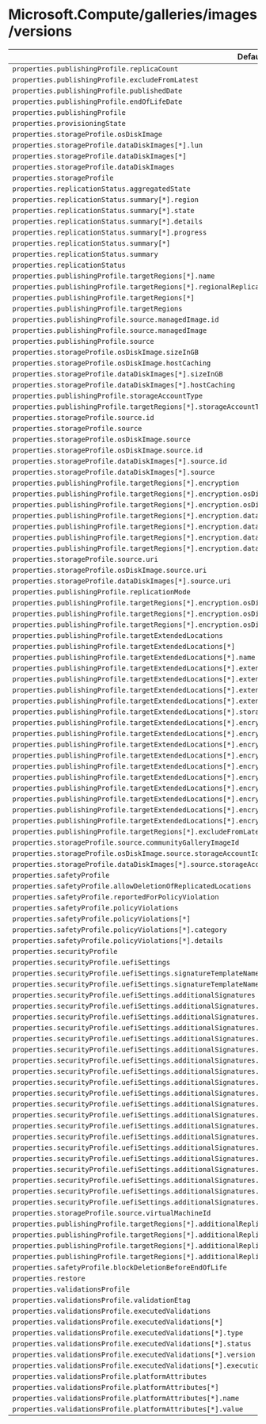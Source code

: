 # Microsoft.Compute/galleries/images/versions

| Default Path | Alias |
|---|---|
| `properties.publishingProfile.replicaCount` | `Microsoft.Compute/galleries/images/versions/publishingProfile.replicaCount` |
| `properties.publishingProfile.excludeFromLatest` | `Microsoft.Compute/galleries/images/versions/publishingProfile.excludeFromLatest` |
| `properties.publishingProfile.publishedDate` | `Microsoft.Compute/galleries/images/versions/publishingProfile.publishedDate` |
| `properties.publishingProfile.endOfLifeDate` | `Microsoft.Compute/galleries/images/versions/publishingProfile.endOfLifeDate` |
| `properties.publishingProfile` | `Microsoft.Compute/galleries/images/versions/publishingProfile` |
| `properties.provisioningState` | `Microsoft.Compute/galleries/images/versions/provisioningState` |
| `properties.storageProfile.osDiskImage` | `Microsoft.Compute/galleries/images/versions/storageProfile.osDiskImage` |
| `properties.storageProfile.dataDiskImages[*].lun` | `Microsoft.Compute/galleries/images/versions/storageProfile.dataDiskImages[*].lun` |
| `properties.storageProfile.dataDiskImages[*]` | `Microsoft.Compute/galleries/images/versions/storageProfile.dataDiskImages[*]` |
| `properties.storageProfile.dataDiskImages` | `Microsoft.Compute/galleries/images/versions/storageProfile.dataDiskImages` |
| `properties.storageProfile` | `Microsoft.Compute/galleries/images/versions/storageProfile` |
| `properties.replicationStatus.aggregatedState` | `Microsoft.Compute/galleries/images/versions/replicationStatus.aggregatedState` |
| `properties.replicationStatus.summary[*].region` | `Microsoft.Compute/galleries/images/versions/replicationStatus.summary[*].region` |
| `properties.replicationStatus.summary[*].state` | `Microsoft.Compute/galleries/images/versions/replicationStatus.summary[*].state` |
| `properties.replicationStatus.summary[*].details` | `Microsoft.Compute/galleries/images/versions/replicationStatus.summary[*].details` |
| `properties.replicationStatus.summary[*].progress` | `Microsoft.Compute/galleries/images/versions/replicationStatus.summary[*].progress` |
| `properties.replicationStatus.summary[*]` | `Microsoft.Compute/galleries/images/versions/replicationStatus.summary[*]` |
| `properties.replicationStatus.summary` | `Microsoft.Compute/galleries/images/versions/replicationStatus.summary` |
| `properties.replicationStatus` | `Microsoft.Compute/galleries/images/versions/replicationStatus` |
| `properties.publishingProfile.targetRegions[*].name` | `Microsoft.Compute/galleries/images/versions/publishingProfile.targetRegions[*].name` |
| `properties.publishingProfile.targetRegions[*].regionalReplicaCount` | `Microsoft.Compute/galleries/images/versions/publishingProfile.targetRegions[*].regionalReplicaCount` |
| `properties.publishingProfile.targetRegions[*]` | `Microsoft.Compute/galleries/images/versions/publishingProfile.targetRegions[*]` |
| `properties.publishingProfile.targetRegions` | `Microsoft.Compute/galleries/images/versions/publishingProfile.targetRegions` |
| `properties.publishingProfile.source.managedImage.id` | `Microsoft.Compute/galleries/images/versions/publishingProfile.source.managedImage.id` |
| `properties.publishingProfile.source.managedImage` | `Microsoft.Compute/galleries/images/versions/publishingProfile.source.managedImage` |
| `properties.publishingProfile.source` | `Microsoft.Compute/galleries/images/versions/publishingProfile.source` |
| `properties.storageProfile.osDiskImage.sizeInGB` | `Microsoft.Compute/galleries/images/versions/storageProfile.osDiskImage.sizeInGB` |
| `properties.storageProfile.osDiskImage.hostCaching` | `Microsoft.Compute/galleries/images/versions/storageProfile.osDiskImage.hostCaching` |
| `properties.storageProfile.dataDiskImages[*].sizeInGB` | `Microsoft.Compute/galleries/images/versions/storageProfile.dataDiskImages[*].sizeInGB` |
| `properties.storageProfile.dataDiskImages[*].hostCaching` | `Microsoft.Compute/galleries/images/versions/storageProfile.dataDiskImages[*].hostCaching` |
| `properties.publishingProfile.storageAccountType` | `Microsoft.Compute/galleries/images/versions/publishingProfile.storageAccountType` |
| `properties.publishingProfile.targetRegions[*].storageAccountType` | `Microsoft.Compute/galleries/images/versions/publishingProfile.targetRegions[*].storageAccountType` |
| `properties.storageProfile.source.id` | `Microsoft.Compute/galleries/images/versions/storageProfile.source.id` |
| `properties.storageProfile.source` | `Microsoft.Compute/galleries/images/versions/storageProfile.source` |
| `properties.storageProfile.osDiskImage.source` | `Microsoft.Compute/galleries/images/versions/storageProfile.osDiskImage.source` |
| `properties.storageProfile.osDiskImage.source.id` | `Microsoft.Compute/galleries/images/versions/storageProfile.osDiskImage.source.id` |
| `properties.storageProfile.dataDiskImages[*].source.id` | `Microsoft.Compute/galleries/images/versions/storageProfile.dataDiskImages[*].source.id` |
| `properties.storageProfile.dataDiskImages[*].source` | `Microsoft.Compute/galleries/images/versions/storageProfile.dataDiskImages[*].source` |
| `properties.publishingProfile.targetRegions[*].encryption` | `Microsoft.Compute/galleries/images/versions/publishingProfile.targetRegions[*].encryption` |
| `properties.publishingProfile.targetRegions[*].encryption.osDiskImage` | `Microsoft.Compute/galleries/images/versions/publishingProfile.targetRegions[*].encryption.osDiskImage` |
| `properties.publishingProfile.targetRegions[*].encryption.osDiskImage.diskEncryptionSetId` | `Microsoft.Compute/galleries/images/versions/publishingProfile.targetRegions[*].encryption.osDiskImage.diskEncryptionSetId` |
| `properties.publishingProfile.targetRegions[*].encryption.dataDiskImages[*]` | `Microsoft.Compute/galleries/images/versions/publishingProfile.targetRegions[*].encryption.dataDiskImages[*]` |
| `properties.publishingProfile.targetRegions[*].encryption.dataDiskImages[*].diskEncryptionSetId` | `Microsoft.Compute/galleries/images/versions/publishingProfile.targetRegions[*].encryption.dataDiskImages[*].diskEncryptionSetId` |
| `properties.publishingProfile.targetRegions[*].encryption.dataDiskImages[*].lun` | `Microsoft.Compute/galleries/images/versions/publishingProfile.targetRegions[*].encryption.dataDiskImages[*].lun` |
| `properties.publishingProfile.targetRegions[*].encryption.dataDiskImages` | `Microsoft.Compute/galleries/images/versions/publishingProfile.targetRegions[*].encryption.dataDiskImages` |
| `properties.storageProfile.source.uri` | `Microsoft.Compute/galleries/images/versions/storageProfile.source.uri` |
| `properties.storageProfile.osDiskImage.source.uri` | `Microsoft.Compute/galleries/images/versions/storageProfile.osDiskImage.source.uri` |
| `properties.storageProfile.dataDiskImages[*].source.uri` | `Microsoft.Compute/galleries/images/versions/storageProfile.dataDiskImages[*].source.uri` |
| `properties.publishingProfile.replicationMode` | `Microsoft.Compute/galleries/images/versions/publishingProfile.replicationMode` |
| `properties.publishingProfile.targetRegions[*].encryption.osDiskImage.securityProfile` | `Microsoft.Compute/galleries/images/versions/publishingProfile.targetRegions[*].encryption.osDiskImage.securityProfile` |
| `properties.publishingProfile.targetRegions[*].encryption.osDiskImage.securityProfile.confidentialVMEncryptionType` | `Microsoft.Compute/galleries/images/versions/publishingProfile.targetRegions[*].encryption.osDiskImage.securityProfile.confidentialVMEncryptionType` |
| `properties.publishingProfile.targetRegions[*].encryption.osDiskImage.securityProfile.secureVMDiskEncryptionSetId` | `Microsoft.Compute/galleries/images/versions/publishingProfile.targetRegions[*].encryption.osDiskImage.securityProfile.secureVMDiskEncryptionSetId` |
| `properties.publishingProfile.targetExtendedLocations` | `Microsoft.Compute/galleries/images/versions/publishingProfile.targetExtendedLocations` |
| `properties.publishingProfile.targetExtendedLocations[*]` | `Microsoft.Compute/galleries/images/versions/publishingProfile.targetExtendedLocations[*]` |
| `properties.publishingProfile.targetExtendedLocations[*].name` | `Microsoft.Compute/galleries/images/versions/publishingProfile.targetExtendedLocations[*].name` |
| `properties.publishingProfile.targetExtendedLocations[*].extendedLocation` | `Microsoft.Compute/galleries/images/versions/publishingProfile.targetExtendedLocations[*].extendedLocation` |
| `properties.publishingProfile.targetExtendedLocations[*].extendedLocation.name` | `Microsoft.Compute/galleries/images/versions/publishingProfile.targetExtendedLocations[*].extendedLocation.name` |
| `properties.publishingProfile.targetExtendedLocations[*].extendedLocation.type` | `Microsoft.Compute/galleries/images/versions/publishingProfile.targetExtendedLocations[*].extendedLocation.type` |
| `properties.publishingProfile.targetExtendedLocations[*].extendedLocationReplicaCount` | `Microsoft.Compute/galleries/images/versions/publishingProfile.targetExtendedLocations[*].extendedLocationReplicaCount` |
| `properties.publishingProfile.targetExtendedLocations[*].storageAccountType` | `Microsoft.Compute/galleries/images/versions/publishingProfile.targetExtendedLocations[*].storageAccountType` |
| `properties.publishingProfile.targetExtendedLocations[*].encryption` | `Microsoft.Compute/galleries/images/versions/publishingProfile.targetExtendedLocations[*].encryption` |
| `properties.publishingProfile.targetExtendedLocations[*].encryption.osDiskImage` | `Microsoft.Compute/galleries/images/versions/publishingProfile.targetExtendedLocations[*].encryption.osDiskImage` |
| `properties.publishingProfile.targetExtendedLocations[*].encryption.osDiskImage.diskEncryptionSetId` | `Microsoft.Compute/galleries/images/versions/publishingProfile.targetExtendedLocations[*].encryption.osDiskImage.diskEncryptionSetId` |
| `properties.publishingProfile.targetExtendedLocations[*].encryption.osDiskImage.securityProfile` | `Microsoft.Compute/galleries/images/versions/publishingProfile.targetExtendedLocations[*].encryption.osDiskImage.securityProfile` |
| `properties.publishingProfile.targetExtendedLocations[*].encryption.osDiskImage.securityProfile.confidentialVMEncryptionType` | `Microsoft.Compute/galleries/images/versions/publishingProfile.targetExtendedLocations[*].encryption.osDiskImage.securityProfile.confidentialVMEncryptionType` |
| `properties.publishingProfile.targetExtendedLocations[*].encryption.osDiskImage.securityProfile.secureVMDiskEncryptionSetId` | `Microsoft.Compute/galleries/images/versions/publishingProfile.targetExtendedLocations[*].encryption.osDiskImage.securityProfile.secureVMDiskEncryptionSetId` |
| `properties.publishingProfile.targetExtendedLocations[*].encryption.dataDiskImages` | `Microsoft.Compute/galleries/images/versions/publishingProfile.targetExtendedLocations[*].encryption.dataDiskImages` |
| `properties.publishingProfile.targetExtendedLocations[*].encryption.dataDiskImages[*]` | `Microsoft.Compute/galleries/images/versions/publishingProfile.targetExtendedLocations[*].encryption.dataDiskImages[*]` |
| `properties.publishingProfile.targetExtendedLocations[*].encryption.dataDiskImages[*].diskEncryptionSetId` | `Microsoft.Compute/galleries/images/versions/publishingProfile.targetExtendedLocations[*].encryption.dataDiskImages[*].diskEncryptionSetId` |
| `properties.publishingProfile.targetExtendedLocations[*].encryption.dataDiskImages[*].lun` | `Microsoft.Compute/galleries/images/versions/publishingProfile.targetExtendedLocations[*].encryption.dataDiskImages[*].lun` |
| `properties.publishingProfile.targetRegions[*].excludeFromLatest` | `Microsoft.Compute/galleries/images/versions/publishingProfile.targetRegions[*].excludeFromLatest` |
| `properties.storageProfile.source.communityGalleryImageId` | `Microsoft.Compute/galleries/images/versions/storageProfile.source.communityGalleryImageId` |
| `properties.storageProfile.osDiskImage.source.storageAccountId` | `Microsoft.Compute/galleries/images/versions/storageProfile.osDiskImage.source.storageAccountId` |
| `properties.storageProfile.dataDiskImages[*].source.storageAccountId` | `Microsoft.Compute/galleries/images/versions/storageProfile.dataDiskImages[*].source.storageAccountId` |
| `properties.safetyProfile` | `Microsoft.Compute/galleries/images/versions/safetyProfile` |
| `properties.safetyProfile.allowDeletionOfReplicatedLocations` | `Microsoft.Compute/galleries/images/versions/safetyProfile.allowDeletionOfReplicatedLocations` |
| `properties.safetyProfile.reportedForPolicyViolation` | `Microsoft.Compute/galleries/images/versions/safetyProfile.reportedForPolicyViolation` |
| `properties.safetyProfile.policyViolations` | `Microsoft.Compute/galleries/images/versions/safetyProfile.policyViolations` |
| `properties.safetyProfile.policyViolations[*]` | `Microsoft.Compute/galleries/images/versions/safetyProfile.policyViolations[*]` |
| `properties.safetyProfile.policyViolations[*].category` | `Microsoft.Compute/galleries/images/versions/safetyProfile.policyViolations[*].category` |
| `properties.safetyProfile.policyViolations[*].details` | `Microsoft.Compute/galleries/images/versions/safetyProfile.policyViolations[*].details` |
| `properties.securityProfile` | `Microsoft.Compute/galleries/images/versions/securityProfile` |
| `properties.securityProfile.uefiSettings` | `Microsoft.Compute/galleries/images/versions/securityProfile.uefiSettings` |
| `properties.securityProfile.uefiSettings.signatureTemplateNames` | `Microsoft.Compute/galleries/images/versions/securityProfile.uefiSettings.signatureTemplateNames` |
| `properties.securityProfile.uefiSettings.signatureTemplateNames[*]` | `Microsoft.Compute/galleries/images/versions/securityProfile.uefiSettings.signatureTemplateNames[*]` |
| `properties.securityProfile.uefiSettings.additionalSignatures` | `Microsoft.Compute/galleries/images/versions/securityProfile.uefiSettings.additionalSignatures` |
| `properties.securityProfile.uefiSettings.additionalSignatures.pk` | `Microsoft.Compute/galleries/images/versions/securityProfile.uefiSettings.additionalSignatures.pk` |
| `properties.securityProfile.uefiSettings.additionalSignatures.pk.type` | `Microsoft.Compute/galleries/images/versions/securityProfile.uefiSettings.additionalSignatures.pk.type` |
| `properties.securityProfile.uefiSettings.additionalSignatures.pk.value` | `Microsoft.Compute/galleries/images/versions/securityProfile.uefiSettings.additionalSignatures.pk.value` |
| `properties.securityProfile.uefiSettings.additionalSignatures.pk.value[*]` | `Microsoft.Compute/galleries/images/versions/securityProfile.uefiSettings.additionalSignatures.pk.value[*]` |
| `properties.securityProfile.uefiSettings.additionalSignatures.kek` | `Microsoft.Compute/galleries/images/versions/securityProfile.uefiSettings.additionalSignatures.kek` |
| `properties.securityProfile.uefiSettings.additionalSignatures.kek[*]` | `Microsoft.Compute/galleries/images/versions/securityProfile.uefiSettings.additionalSignatures.kek[*]` |
| `properties.securityProfile.uefiSettings.additionalSignatures.kek[*].type` | `Microsoft.Compute/galleries/images/versions/securityProfile.uefiSettings.additionalSignatures.kek[*].type` |
| `properties.securityProfile.uefiSettings.additionalSignatures.kek[*].value` | `Microsoft.Compute/galleries/images/versions/securityProfile.uefiSettings.additionalSignatures.kek[*].value` |
| `properties.securityProfile.uefiSettings.additionalSignatures.kek[*].value[*]` | `Microsoft.Compute/galleries/images/versions/securityProfile.uefiSettings.additionalSignatures.kek[*].value[*]` |
| `properties.securityProfile.uefiSettings.additionalSignatures.db` | `Microsoft.Compute/galleries/images/versions/securityProfile.uefiSettings.additionalSignatures.db` |
| `properties.securityProfile.uefiSettings.additionalSignatures.db[*]` | `Microsoft.Compute/galleries/images/versions/securityProfile.uefiSettings.additionalSignatures.db[*]` |
| `properties.securityProfile.uefiSettings.additionalSignatures.db[*].type` | `Microsoft.Compute/galleries/images/versions/securityProfile.uefiSettings.additionalSignatures.db[*].type` |
| `properties.securityProfile.uefiSettings.additionalSignatures.db[*].value` | `Microsoft.Compute/galleries/images/versions/securityProfile.uefiSettings.additionalSignatures.db[*].value` |
| `properties.securityProfile.uefiSettings.additionalSignatures.db[*].value[*]` | `Microsoft.Compute/galleries/images/versions/securityProfile.uefiSettings.additionalSignatures.db[*].value[*]` |
| `properties.securityProfile.uefiSettings.additionalSignatures.dbx` | `Microsoft.Compute/galleries/images/versions/securityProfile.uefiSettings.additionalSignatures.dbx` |
| `properties.securityProfile.uefiSettings.additionalSignatures.dbx[*]` | `Microsoft.Compute/galleries/images/versions/securityProfile.uefiSettings.additionalSignatures.dbx[*]` |
| `properties.securityProfile.uefiSettings.additionalSignatures.dbx[*].type` | `Microsoft.Compute/galleries/images/versions/securityProfile.uefiSettings.additionalSignatures.dbx[*].type` |
| `properties.securityProfile.uefiSettings.additionalSignatures.dbx[*].value` | `Microsoft.Compute/galleries/images/versions/securityProfile.uefiSettings.additionalSignatures.dbx[*].value` |
| `properties.securityProfile.uefiSettings.additionalSignatures.dbx[*].value[*]` | `Microsoft.Compute/galleries/images/versions/securityProfile.uefiSettings.additionalSignatures.dbx[*].value[*]` |
| `properties.storageProfile.source.virtualMachineId` | `Microsoft.Compute/galleries/images/versions/storageProfile.source.virtualMachineId` |
| `properties.publishingProfile.targetRegions[*].additionalReplicaSets` | `Microsoft.Compute/galleries/images/versions/publishingProfile.targetRegions[*].additionalReplicaSets` |
| `properties.publishingProfile.targetRegions[*].additionalReplicaSets[*]` | `Microsoft.Compute/galleries/images/versions/publishingProfile.targetRegions[*].additionalReplicaSets[*]` |
| `properties.publishingProfile.targetRegions[*].additionalReplicaSets[*].storageAccountType` | `Microsoft.Compute/galleries/images/versions/publishingProfile.targetRegions[*].additionalReplicaSets[*].storageAccountType` |
| `properties.publishingProfile.targetRegions[*].additionalReplicaSets[*].regionalReplicaCount` | `Microsoft.Compute/galleries/images/versions/publishingProfile.targetRegions[*].additionalReplicaSets[*].regionalReplicaCount` |
| `properties.safetyProfile.blockDeletionBeforeEndOfLife` | `Microsoft.Compute/galleries/images/versions/safetyProfile.blockDeletionBeforeEndOfLife` |
| `properties.restore` | `Microsoft.Compute/galleries/images/versions/restore` |
| `properties.validationsProfile` | `Microsoft.Compute/galleries/images/versions/validationsProfile` |
| `properties.validationsProfile.validationEtag` | `Microsoft.Compute/galleries/images/versions/validationsProfile.validationEtag` |
| `properties.validationsProfile.executedValidations` | `Microsoft.Compute/galleries/images/versions/validationsProfile.executedValidations` |
| `properties.validationsProfile.executedValidations[*]` | `Microsoft.Compute/galleries/images/versions/validationsProfile.executedValidations[*]` |
| `properties.validationsProfile.executedValidations[*].type` | `Microsoft.Compute/galleries/images/versions/validationsProfile.executedValidations[*].type` |
| `properties.validationsProfile.executedValidations[*].status` | `Microsoft.Compute/galleries/images/versions/validationsProfile.executedValidations[*].status` |
| `properties.validationsProfile.executedValidations[*].version` | `Microsoft.Compute/galleries/images/versions/validationsProfile.executedValidations[*].version` |
| `properties.validationsProfile.executedValidations[*].executionTime` | `Microsoft.Compute/galleries/images/versions/validationsProfile.executedValidations[*].executionTime` |
| `properties.validationsProfile.platformAttributes` | `Microsoft.Compute/galleries/images/versions/validationsProfile.platformAttributes` |
| `properties.validationsProfile.platformAttributes[*]` | `Microsoft.Compute/galleries/images/versions/validationsProfile.platformAttributes[*]` |
| `properties.validationsProfile.platformAttributes[*].name` | `Microsoft.Compute/galleries/images/versions/validationsProfile.platformAttributes[*].name` |
| `properties.validationsProfile.platformAttributes[*].value` | `Microsoft.Compute/galleries/images/versions/validationsProfile.platformAttributes[*].value` |

